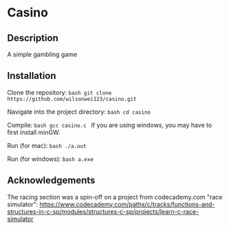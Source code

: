 # Casino

## Description
A simple gambling game

## Installation
Clone the repository:
    ```bash
    git clone https://github.com/wilsonwei123/casino.git
    ```

Navigate into the project directory:
    ```bash
    cd casino
    ```

Compile:
    ```bash
    gcc casino.c
    ```
If you are using windows, you may have to first install minGW.

Run (for mac):
    ```bash
    ./a.out
    ``` 

Run (for windows):
    ```bash
    a.exe
    ``` 
    
## Acknowledgements
The racing section was a spin-off on a project from codecademy.com "race simulator": https://www.codecademy.com/paths/c/tracks/functions-and-structures-in-c-sp/modules/structures-c-sp/projects/learn-c-race-simulator
